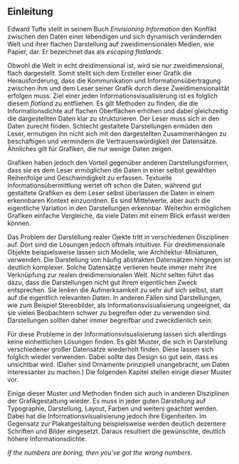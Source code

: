 ## Einleitung
Edward Tufte stellt in seinem Buch _Envisioning Information_ den Konflikt zwischen den Daten einer lebendigen und sich dynamisch verändernden Welt und ihrer flachen Darstellung auf zweidimensionalen Medien, wie Papier, dar. Er bezeichnet das als _escaping flatlands_.  

Obwohl die Welt in echt dreidimensional ist, wird sie nur zweidimensional, flach dargestellt. Somit stellt sich dem Ersteller einer Grafik die Herausforderung, dass die Kommunikation und Informationsübertragung zwischen ihm und dem Leser seiner Grafik durch diese Zweidimensionalität erfolgen muss. Ziel einer jeden Informationsvisualisierung ist es folglich diesem _flatland_ zu entfliehen. Es gilt Methoden zu finden, die die Informationsdichte auf flachen Oberflächen erhöhen und dabei gleichzeitig die dargestellten Daten klar zu strukturieren. Der Leser muss sich in den Daten zurecht finden. Schlecht gestaltete Darstellungen ermüden den Leser, ermutigen ihn nicht sich mit den dargestellten Zusammenhängen zu beschäftigen und vermindern die Vertrauenswürdigkeit der Datensätze.
Ähnliches gilt für Grafiken, die nur wenige Daten zeigen. 

Grafiken haben jedoch den Vorteil gegenüber anderen Darstellungsformen, dass sie es dem Leser ermöglichen die Daten in einer selbst gewählten Reihenfolge und Geschwindigkeit zu erfassen. Textuelle Informationsübermittlung wertet oft schon die Daten, während gut gestaltete Grafiken es dem Leser selbst überlassen die Daten in einem erkennbaren Kontext einzuordnen. Es sind Mittelwerte, aber auch die eigentliche Variation in den Darstellungen erkennbar. Weiterhin ermöglichen Grafiken einfache Vergleiche, da viele Daten mit einem Blick erfasst werden können.

Das Problem der Darstellung realer Ojekte tritt in verschiedenen Disziplinen auf. Dort sind die Lösungen jedoch oftmals intuitiver. Für dreidimensionale Objekte beispielsweise lassen sich Modelle, wie Architektur-Miniaturen, verwenden. Die Darstellung von häufig abstrakten Datensätzen hingegen ist deutlich komplexer. Solche Datensätze verlieren heute immer mehr ihre Verknüpfung zur realen dreidimensionalen Welt. Nicht selten führt das dazu, dass die Darstellungen nicht gut ihrem eigentlichen Zweck entsprechen. Sie lenken die Aufmerksamkeit zu sehr auf sich selbst, statt auf die eigentlich relevanten Daten. In anderen Fällen sind Darstellungen, wie zum Beispiel Stereobilder, als Informationsvisualisierung ungeeignet, da sie vielen Beobachtern schwer zu begreifen oder zu verwenden sind. Darstellungen sollten daher immer begreifbar und zweckdienlich sein.

Für diese Probleme in der Informationsvisualisierung lassen sich allerdings keine einheitlichen Lösungen finden. Es gibt Muster, die sich in Darstellung verschiedener großer Datensätze wiederholt finden. Diese lassen sich folglich wieder verwenden. Dabei sollte das Design so gut sein, dass es unsichtbar wird. (Daher sind Ornamente prinzipiell unangebracht, um Daten interessanter zu machen.) Die folgenden Kapitel stellen einige dieser Muster vor.

Einige dieser Muster und Methoden finden sich auch in anderen Disziplinen der Grafikgestaltung wieder. Es muss in jeder guten Darstellung auf Typographie, Darstellung, Layout, Farben und weiters geachtet werden. Dabei hat die Informationsvisualisierung jedoch ihre Eigenheiten. Im Gegensatz zur Plakatgestaltung beispielsweise werden deutlich dezentere Schriften und Bilder eingesetzt. Daraus resultiert die gewünschte, deutlich höhere Informationsdichte.

_If the numbers are boring, then you've got the wrong numbers._
